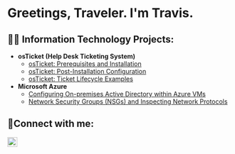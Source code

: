 <h1>Greetings, Traveler. I'm Travis.</h1>

<h2>👨‍💻 Information Technology Projects:</h2>

- <b>osTicket (Help Desk Ticketing System)</b>
  - [osTicket: Prerequisites and Installation](https://github.com/TravisCritesIT/osticket-prereqs)
  - [osTicket: Post-Installation Configuration](https://github.com/TravisCritesIT/post-install-config)
  - [osTicket: Ticket Lifecycle Examples](https://github.com/TravisCritesIT/ticket-lifecycle)
- <b>Microsoft Azure</b>
  - [Configuring On-premises Active Directory within Azure VMs](https://github.com/TravisCritesIT/configure-ad)
  - [Network Security Groups (NSGs) and Inspecting Network Protocols](https://github.com/TravisCritesIT/azure-network-protocols)

<h2>🤳Connect with me:</h2>

[<img align="left" alt="Travis | LinkedIn" width="22px" src="https://cdn.jsdelivr.net/npm/simple-icons@v3/icons/linkedin.svg" />][linkedin]

[linkedin]: https://linkedin.com/in/Travis-Crites

